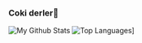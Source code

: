 ### Coki derler👋

![My Github Stats](https://github-readme-stats.vercel.app/api?username=matr1e&show_icons=true&hide_title=true&theme=tokyonight)
![Top Languages](https://github-readme-stats.vercel.app/api/top-langs/?username=cokonatdev&layout=compact&theme=tokyonight)]
